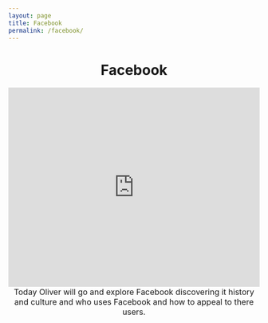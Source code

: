```yaml
---
layout: page
title: Facebook
permalink: /facebook/
---
```


<center>
<h1>Facebook</h1>
</center>
<iframe width="100%" height="400" src="https://www.youtube.com/embed/6IVPHeaO7Yo" frameborder="0" allow="accelerometer; autoplay; encrypted-media; gyroscope; picture-in-picture" allowfullscreen></iframe>
<center>
<font size="3.5">Today Oliver will go and explore Facebook discovering it history and culture and who uses Facebook and how to appeal to there users.</font>
</center>